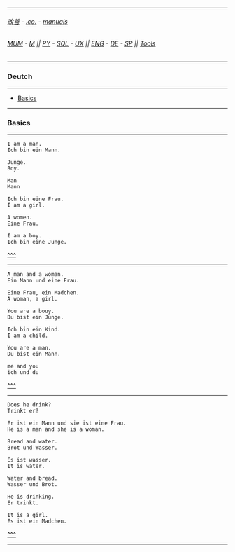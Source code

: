 
---

###### [改善](https://github.com/ttltrk/0C/blob/master/README.MD) - [.co.](https://github.com/ttltrk/PRG/blob/master/CODING.MD) - [manuals](https://github.com/ttltrk/PRG/blob/master/MAN.MD)

###### [MUM](https://github.com/ttltrk/PRG/blob/master/MUM.MD) - [M](https://github.com/ttltrk/ELSE/blob/master/M/M.MD) || [PY](https://github.com/ttltrk/PRG/blob/master/PY/DOC/PYF/PYF.MD) - [SQL](https://github.com/ttltrk/DB/blob/master/SQL/DOC/OSM/OSQLM/SQLM/SQLM.MD) - [UX](https://github.com/ttltrk/ELSE/blob/master/M/UX/UX.MD) || [ENG](https://github.com/ttltrk/ELSE/blob/master/LAN/ENG/LE.MD) - [DE](https://github.com/ttltrk/ELSE/blob/master/LAN/GER/DUO_GER.MD) - [SP](https://github.com/ttltrk/ELSE/blob/master/LAN/SP/SP.MD) || [Tools](https://github.com/ttltrk/ELSE/blob/master/M/TOOLS/TOOLS.MD)

---

<h3 id='^'>Deutch</h3>

---

* [Basics]()

---

<h3 id='^'>Basics</h3>

---

```
I am a man.
Ich bin ein Mann.

Junge.
Boy.

Man
Mann

Ich bin eine Frau.
I am a girl.

A women.
Eine Frau.

I am a boy.
Ich bin eine Junge.
```

<a href='#^'>^^^</a>

---

```
A man and a woman.
Ein Mann und eine Frau.

Eine Frau, ein Madchen.
A woman, a girl.

You are a bouy.
Du bist ein Junge.

Ich bin ein Kind.
I am a child.

You are a man.
Du bist ein Mann.

me and you
ich und du
```

<a href='#^'>^^^</a>

---

```
Does he drink?
Trinkt er?

Er ist ein Mann und sie ist eine Frau.
He is a man and she is a woman.

Bread and water.
Brot und Wasser.

Es ist wasser.
It is water.

Water and bread.
Wasser und Brot.

He is drinking.
Er trinkt.

It is a girl.
Es ist ein Madchen.
```

<a href='#^'>^^^</a>

---
